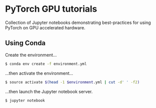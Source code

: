 # PyTorch GPU tutorials

Collection of Jupyter notebooks demonstrating best-practices for using PyTorch on GPU accelerated hardware.

## Using Conda

Create the environment...

```bash
$ conda env create -f environment.yml
```

...then activate the environment...

```bash
$ source activate $(head -1 $environment.yml | cut -d' ' -f2)
```

...then launch the Jupyter notebook server.

```bash
$ jupyter notebook
```
